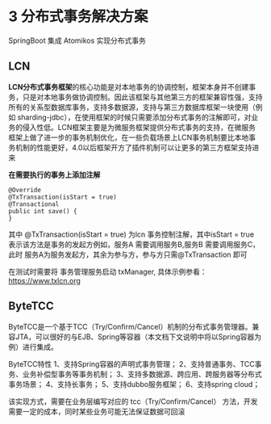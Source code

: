# 3 分布式事务解决方案

SpringBoot 集成 Atomikos 实现分布式事务




## LCN
**LCN分布式事务框架**的核心功能是对本地事务的协调控制，框架本身并不创建事务，只是对本地事务做协调控制。因此该框架与其他第三方的框架兼容性强，支持所有的关系型数据库事务，支持多数据源，支持与第三方数据库框架一块使用（例如 sharding-jdbc），在使用框架的时候只需要添加分布式事务的注解即可，对业务的侵入性低。LCN框架主要是为微服务框架提供分布式事务的支持，在微服务框架上做了进一步的事务机制优化，在一些负载场景上LCN事务机制要比本地事务机制的性能更好，4.0以后框架开方了插件机制可以让更多的第三方框架支持进来



**在需要执行的事务上添加注解**

```
@Override
@TxTransaction(isStart = true)
@Transactional
public int save() {
}
```

其中 @TxTransaction(isStart = true) 为lcn 事务控制注解，其中isStart = true 表示该方法是事务的发起方例如，服务A 需要调用服务B,服务B 需要调用服务C，此时 服务A为服务发起方，其余为参与方，参与方只需@TxTransaction 即可

在测试时需要将 事务管理服务启动 txManager, 具体示例参看：https://www.txlcn.org

## ByteTCC

ByteTCC是一个基于TCC（Try/Confirm/Cancel）机制的分布式事务管理器。兼容JTA，可以很好的与EJB、Spring等容器（本文档下文说明中将以Spring容器为例）进行集成。

ByteTCC特性
1、支持Spring容器的声明式事务管理；
2、支持普通事务、TCC事务、业务补偿型事务等事务机制；
3、支持多数据源、跨应用、跨服务器等分布式事务场景；
4、支持长事务；
5、支持dubbo服务框架；
6、支持spring cloud；

该实现方式，需要在业务层编写对应的 tcc（Try/Confirm/Cancel） 方法，开发需要一定的成本，同时某些业务可能无法保证数据可回滚
